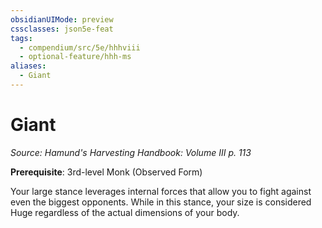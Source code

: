 ```yaml
---
obsidianUIMode: preview
cssclasses: json5e-feat
tags:
  - compendium/src/5e/hhhviii
  - optional-feature/hhh-ms
aliases:
  - Giant
---
```

# Giant
*Source: Hamund's Harvesting Handbook: Volume III p. 113*  

**Prerequisite**: 3rd-level Monk (Observed Form)

Your large stance leverages internal forces that allow you to fight against even the biggest opponents. While in this stance, your size is considered Huge regardless of the actual dimensions of your body.